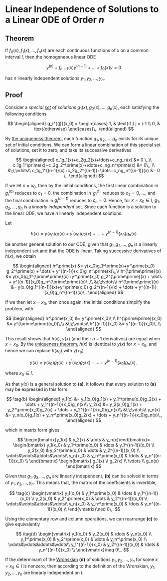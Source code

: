 <!-- 65.4 p786 -->

# Linear Independence of Solutions to a Linear ODE of Order $n$

## Theorem

If $f_0(x),\,f_1(x),\,\dots,\,f_n(x)$ are each continuous functions of $x$ on a common interval $I$, then the homogeneous linear ODE

$$
\tag{a}
     y^{(n)} + f_{n-1}(x)y^{(n-1)} + \dots + f_0(x)y=0
$$

has $n$ linearly independent solutions $y_1,\,y_2,\,\dots,\,y_n$.

## Proof

Consider a _special [set](../set.md) of solutions_ $g_1(x),\,g_2(x),\,\dots,\,g_n(x)$, each satisfying the following conditions

$$
\begin{aligned}
    g_i^{(j)}(x_0) = \begin{cases}
                        1, & \text{if } j = i-1 \\
                        0,               & \text{otherwise}
                    \end{cases}\,.
\end{aligned}
$$

By [the uniqueness theorem](n-order-existence-theorem.md#Existence-and-Uniqueness-Theorem-for-a-Linear-ODE-of-Order-%24n%24), each function $g_1,\,g_2,\,\dots,\,g_n$ exists for its unique set of initial conditions. We can form a linear combination of this special set of solutions, set it to zero, and take its successive derivatives

<!-- todo move from g_1 -> g_n to g_0 -> g_{n-1} -->

$$
\begin{aligned}
c_1g_1(x)+c_2g_2(x)+\dots+c_ng_n(x) &= 0 \,,\\
c_1g_1^\prime(x)+c_2g_2^\prime(x)+\dots+c_ng_n^\prime(x) &= 0\,, \\
&\;\;\vdots\\
c_1g_1^{(n-1)}(x)+c_2g_2^{(n-1)}+\dots+c_ng_n^{(n-1)}(x) &= 0 \,.
\end{aligned}
$$

If we let $x=x_0$, then by the initial conditions, the first linear combination in $g_i^{(0)}$ reduces to $c_1=0$, the combination in $\,g_i^{(1)}\,$ reduces to $c_2=0$, $\dots$, and the final combination in $g_i^{(n-1)}$ reduces to $c_n=0$. Hence, for $x=x_0\in I$, $g_1,\,g_2,\,\dots,\,g_n$ is a _linearly independent_ set. Since each function is a solution to the linear ODE, we have $n$ linearly independent solutions.

Let

$$
    h(x) = y(x_0)g_1(x) + y^\prime(x_0)g_2(x) + \dots + y^{(n-1)}(x_0)g_n(x)
$$

be another general solution to our ODE, given that $g_1,\,g_2,\,\dots,\,g_n$ is a linearly independent set and that the ODE is linear. Taking successive derivatives of $h(x)$, we obtain

$$
\begin{aligned}
h^\prime(x) &= y(x_0)g_1^\prime(x)+y^\prime(x_0) g_2^\prime(x) + \dots + y^{(n-1)}(x_0)g_n^\prime(x)\,,\\
h^{\prime\prime}(x) &= y(x_0)g_1^{\prime\prime}(x)+y^\prime(x_0) g_2^{\prime\prime}(x) + \dots + y^{(n-1)}(x_0)g_n^{\prime\prime}(x)\,,\\
&\;\;\vdots\\
h^{\prime\prime}(x) &= y(x_0)g_1^{(n-1)}(x)+y^\prime(x_0) g_2^{(n-1)}(x) + \dots + y^{(n-1)}(x_0)g_n^{(n-1)}(x)\,.
\end{aligned}
$$

If we then let $x=x_0$, then once again, the initial conditions simplify the problem, with

$$
\begin{aligned}
    h^\prime(x_0) &= y^\prime(x_0)\,\\
    h^{\prime\prime}(x_0) &= y^{\prime\prime}(x_0)\,\\
    &\;\;\vdots\\
    h^{(n-1)}(x_0) &= y^{(n-1)}(x_0)\,.\\
\end{aligned}
$$

This result shows that $h(x),\;y(x)$ (and their $n-1$ derivatives) are equal when $x=x_0$. By the [uniqueness theorem](n-order-existence-theorem.md#Existence-and-Uniqueness-Theorem-for-a-Linear-ODE-of-order-%24n%24), $h(x)$ is identical to $y(x)$ for $x=x_0$, and hence we can replace $h(x_0)$ with $y(x_0)$

$$
y(x) = y(x_0)g_1(x) + y^\prime(x_0)g_2(x) + \dots + y^{(n-1)}(x_0)g_n(x)\,,
$$

where $x_0\in I$.
  
As that $y(x)$ is a general solution to **(a)**, it follows that every solution to **(a)** may be expressed in this form

$$
\tag{b}
\begin{aligned}
y_1(x) &= y_1(x_0)g_1(x) + y_1^\prime(x_0)g_2(x) + \dots + y_1^{(n-1)}(x_0)g_n(x)\\
y_2(x) &= y_2(x_0)g_1(x) + y_2^\prime(x_0)g_2(x) + \dots + y_2^{(n-1)}(x_0)g_n(x)\\
&\;\;\vdots\\
y_n(x) &= y_n(x_0)g_1(x) + y_n^\prime(x_0)g_2(x) + \dots + y_n^{(n-1)}(x_0)g_n(x)\,,
\end{aligned}
$$

which in matrix form gives

$$
\begin{bmatrix}y_1(x) & y_2(x) & \dots & y_n(x)\end{bmatrix}=
\begin{bmatrix}
y_1(x_0) & y_1^\prime(x_0) & \dots & y_1^{(n-1)}(x_0) \\
y_2(x_0) & y_2^\prime(x_0) & \dots & y_2^{(n-1)}(x_0) \\
\vdots&\vdots&\ddots&\vdots\\
y_n(x_0) & y_n^\prime(x_0) & \dots & y_n^{(n-1)}(x_0) \\
\end{bmatrix}
\begin{bmatrix}
g_1(x) \\ g_2(x) \\ \vdots \\ g_n(x)
\end{bmatrix}
$$

Given that $g_1,\,g_2,\,\dots,\,g_n$ are linearly independent, **(b)** can be solved in terms of $y_1,\,y_2,\,\dots,\,y_n$. This means that, the matrix of the coefficients is invertible,

$$
\tag{c}
\begin{vmatrix}
y_1(x_0) & y_1^\prime(x_0) & \dots & y_1^{(n-1)}(x_0) \\
y_2(x_0) & y_2^\prime(x_0) & \dots & y_2^{(n-1)}(x_0) \\
\vdots&\vdots&\ddots&\vdots\\
y_n(x_0) & y_n^\prime(x_0) & \dots & y_n^{(n-1)}(x_0) \\
\end{vmatrix}\neq 0\,.
$$

Using the elementary row and column operations, we can rearrange **(c)** to give equivalently

$$
\tag{d}
\begin{vmatrix}
y_1(x_0) & y_2(x_0) & \dots & y_n(x_0) \\
y_1^\prime(x_0) & y_2^\prime(x_0) & \dots & y_n^\prime(x_0) \\
\vdots&\vdots&\ddots&\vdots\\
y_1^{(n-1)}(x_0) & y_2^{(n-1)}(x_0) & \dots &  y_n^{(n-1)}(x_0) \\
\end{vmatrix}\neq 0\,.
$$

If the determinant of the [Wronskian](wronskian.md) **(d)** of solutions $y_1,\,y_2,\,\dots,\,y_n$ for some $x=x_0\in I$ is nonzero, then according to the definition of the Wronskian, $y_1,\,y_2,\,\dots,\,y_n$ are linearly independent on $I$.

<!-- p 787 -->

[1]: http://store.doverpublications.com/0486649407.html
